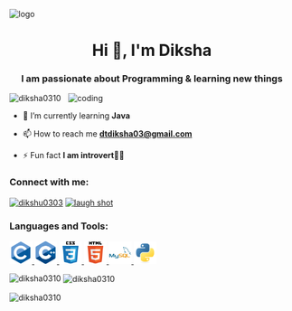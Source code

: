 ![logo](https://mir-s3-cdn-cf.behance.net/project_modules/max_1200/be832922391491.58c25558f0fe7.gif)
<h1 align="center">Hi 👋, I'm Diksha</h1>
<h3 align="center">I am passionate about Programming & learning new things</h3>
<img align="right" alt="coding" width="400" src="https://media.giphy.com/media/RbDKaczqWovIugyJmW/giphy.gif"

<p align="left"> <img src="https://komarev.com/ghpvc/?username=diksha0310&label=Profile%20views&color=0e75b6&style=flat" alt="diksha0310" /> </p>

- 🌱 I’m currently learning **Java**

- 📫 How to reach me **dtdiksha03@gmail.com**

- ⚡ Fun fact **I am introvert👩‍💻**

<h3 align="left">Connect with me:</h3>
<p align="left">
<a href="https://instagram.com/dikshu0303" target="blank"><img align="center" src="https://raw.githubusercontent.com/rahuldkjain/github-profile-readme-generator/master/src/images/icons/Social/instagram.svg" alt="dikshu0303" height="30" width="40" /></a>
<a href="https://www.youtube.com/c/laugh shot" target="blank"><img align="center" src="https://raw.githubusercontent.com/rahuldkjain/github-profile-readme-generator/master/src/images/icons/Social/youtube.svg" alt="laugh shot" height="30" width="40" /></a>
</p>

<h3 align="left">Languages and Tools:</h3>
<p align="left"> <a href="https://www.cprogramming.com/" target="_blank" rel="noreferrer"> <img src="https://raw.githubusercontent.com/devicons/devicon/master/icons/c/c-original.svg" alt="c" width="40" height="40"/> </a> <a href="https://www.w3schools.com/cpp/" target="_blank" rel="noreferrer"> <img src="https://raw.githubusercontent.com/devicons/devicon/master/icons/cplusplus/cplusplus-original.svg" alt="cplusplus" width="40" height="40"/> </a> <a href="https://www.w3schools.com/css/" target="_blank" rel="noreferrer"> <img src="https://raw.githubusercontent.com/devicons/devicon/master/icons/css3/css3-original-wordmark.svg" alt="css3" width="40" height="40"/> </a> <a href="https://www.w3.org/html/" target="_blank" rel="noreferrer"> <img src="https://raw.githubusercontent.com/devicons/devicon/master/icons/html5/html5-original-wordmark.svg" alt="html5" width="40" height="40"/> </a> <a href="https://www.mysql.com/" target="_blank" rel="noreferrer"> <img src="https://raw.githubusercontent.com/devicons/devicon/master/icons/mysql/mysql-original-wordmark.svg" alt="mysql" width="40" height="40"/> </a> <a href="https://www.python.org" target="_blank" rel="noreferrer"> <img src="https://raw.githubusercontent.com/devicons/devicon/master/icons/python/python-original.svg" alt="python" width="40" height="40"/> </a> </p>

<p><img align="left" src="https://github-readme-stats.vercel.app/api/top-langs?username=diksha0310&show_icons=true&locale=en&layout=compact" alt="diksha0310" /></p>

<p>&nbsp;<img align="center" src="https://github-readme-stats.vercel.app/api?username=diksha0310&show_icons=true&locale=en" alt="diksha0310" /></p>

<p><img align="center" src="https://github-readme-streak-stats.herokuapp.com/?user=diksha0310&" alt="diksha0310" /></p>


